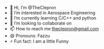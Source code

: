 - 👋 Hi, I’m @TheClepron
- 👀 I’m interested in Aerospace Engineering
- 🌱 I’m currently learning C/C++ and python
- 💞️ I’m looking to collaborate on 
- 📫 How to reach me theclepron@gmail.com
- 😄 Pronouns: Fazzu
- ⚡ Fun fact: I am a little Funny

<!---
TheClepron/TheClepron is a ✨ special ✨ repository because its `README.md` (this file) appears on your GitHub profile.
You can click the Preview link to take a look at your changes.
--->
